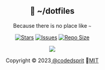 <p align="center">
  <h2 align="center">🍙 ~/dotfiles</h2>
</p>

<p align="center">
	Because there is no place like <code>~</code>
</p>
<p align="center">
	<a href="https://github.com/codedsprit/dotfiles/stargazers">
		<img alt="Stars" src="https://img.shields.io/github/stars/codedsprit/dotfiles?style=for-the-badge&logo=starship&color=C9CBFF&logoColor=D9E0EE&labelColor=302D41"></a>
	<a href="https://github.com/codedsprit/dotfiles/issues">
		<img alt="Issues" src="https://img.shields.io/github/issues/codedsprit/dotfiles?style=for-the-badge&logo=bilibili&color=F5E0DC&logoColor=D9E0EE&labelColor=302D41"></a>
	<a href="https://github.com/codedsprit/dotfiles">
		<img alt="Repo Size" src="https://img.shields.io/github/repo-size/codedsprit/dotfiles?color=%23DDB6F2&label=SIZE&logo=codesandbox&style=for-the-badge&logoColor=D9E0EE&labelColor=302D41"/></a>
</p>
<p align="center">
	<img src="https://github.com/codedsprit/dotfiles/blob/main/assets/artix.png" style="border-redius:20%"/>
										 </p>
										
<p align="center">Copyright &copy; 2023<a href="https://codedsprit.xyz" target="_blank"> @codedsprit</a> 🌺<a href="https://opensource.org/licenses/MIT">MIT </a>									 
